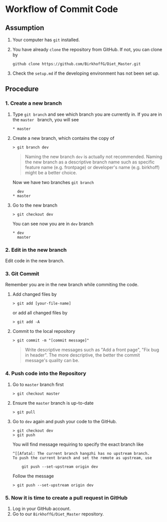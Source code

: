 # Workflow of Commit Code

## Assumption

1. Your computer has `git` installed.

2. You have already `clone` the repository from GitHub. If not, you can clone by

   ```
   github clone https://github.com/BirkhoffG/Diet_Master.git
   ```

3. Check the `setup.md` if the developing environment has not been set up.

## Procedure

### 1. Create a new branch

1. Type `git branch` and see which branch you are currently in. If you are in the `master ` branch, you will see

    ```
    * master
    ```

2. Create a new branch, which contains the copy of 

   ```
   > git branch dev
   ```

   > Naming the new branch `dev` is actually not recommended. Naming the new branch as a descriptive branch name such as specific feature name (e.g. frontpage) or developer's name (e.g. birkhoff) might be a better choice.
   
   Now we have two branches `git branch`
   
   ```
     dev
   * master
   ```

3. Go to the new branch

   ```
   > git checkout dev
   ```

   You can see now you are in `dev` branch

   ```
   * dev
     master
   ```

### 2. Edit in the new branch

Edit code in the new branch. 

### 3. Git Commit 

Remember you are in the new branch while commiting the code.

1. Add changed files by

   ```
   > git add [your-file-name]
   ```

   or add all changed files by

   ```
   > git add -A
   ```

2. Commit to the local repository

   ```
   > git commit -m "[commit message]"
   ```

   > Write descriptive messages such as "Add a front page", "Fix bug in header". The more descriptive, the better the commit message's quality can be.

### 4. Push code into the Repository

1. Go to `master` branch first

   ```
   > git checkout master
   ```

2. Ensure the `master` branch is up-to-date

   ```
   > git pull
   ```

3. Go to `dev` again and push your code to the GitHub.

   ```
   > git checkout dev
   > git push
   ```

   You will find message requiring to specify the exact branch like

   ```
   ^[[Afatal: The current branch hangzhi has no upstream branch.
   To push the current branch and set the remote as upstream, use
   
       git push --set-upstream origin dev
   ```

   Follow the message 

   ```
   > git push --set-upstream origin dev
   ```

   

### 5. Now it is time to create a pull request in GitHub

1. Log in your GitHub account.
2. Go to our `BirkhoffG/Diet_Master` repository.